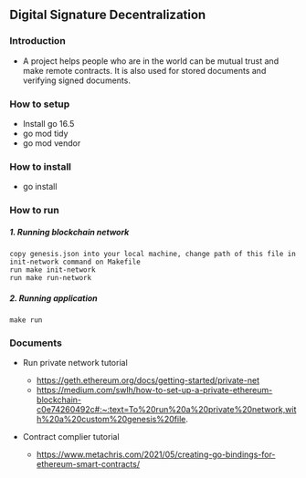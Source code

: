 ## Digital Signature Decentralization

### Introduction

- A project helps people who are in the world can be mutual trust and make remote contracts. It is also used for stored documents and verifying signed documents.

### How to setup

- Install go 16.5
- go mod tidy
- go mod vendor

### How to install

- go install

### How to run

##### 1. Running blockchain network

```
copy genesis.json into your local machine, change path of this file in init-network command on Makefile
run make init-network
run make run-network
```

##### 2. Running application

```
make run
```

### Documents

- Run private network tutorial

  - https://geth.ethereum.org/docs/getting-started/private-net
  - https://medium.com/swlh/how-to-set-up-a-private-ethereum-blockchain-c0e74260492c#:~:text=To%20run%20a%20private%20network,with%20a%20custom%20genesis%20file.
- Contract complier tutorial

  - https://www.metachris.com/2021/05/creating-go-bindings-for-ethereum-smart-contracts/
